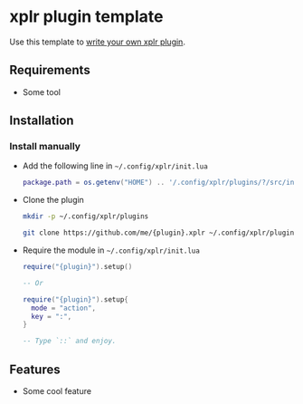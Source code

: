 xplr plugin template
====================

Use this template to [write your own xplr plugin](https://arijitbasu.in/xplr/en/writing-plugins.html).


Requirements
------------

- Some tool


Installation
------------

### Install manually

- Add the following line in `~/.config/xplr/init.lua`

  ```lua
  package.path = os.getenv("HOME") .. '/.config/xplr/plugins/?/src/init.lua'
  ```

- Clone the plugin

  ```bash
  mkdir -p ~/.config/xplr/plugins

  git clone https://github.com/me/{plugin}.xplr ~/.config/xplr/plugins/{plugin}
  ```

- Require the module in `~/.config/xplr/init.lua`

  ```lua
  require("{plugin}").setup()
  
  -- Or
  
  require("{plugin}").setup{
    mode = "action",
    key = ":",
  }

  -- Type `::` and enjoy.
  ```


Features
--------

- Some cool feature
